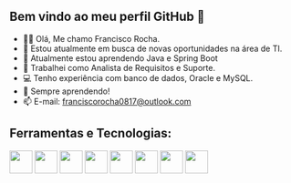 ## Bem vindo ao meu perfil GitHub 👋

- 🧑‍💻 Olá, Me chamo Francisco Rocha.
- 🔭 Estou atualmente em busca de novas oportunidades na área de TI. 
- 🌱 Atualmente estou aprendendo Java e Spring Boot
- 💼 Trabalhei como Analista de Requisitos e Suporte.
- 💻 Tenho experiência com banco de dados, Oracle e MySQL. 
- 💬 Sempre aprendendo!
- 📫 E-mail: franciscorocha0817@outlook.com

## Ferramentas e Tecnologias:

<img src="https://cdn.jsdelivr.net/gh/devicons/devicon@latest/icons/git/git-original.svg" width="40" height="40"/>
<img src="https://cdn.jsdelivr.net/gh/devicons/devicon@latest/icons/github/github-original.svg"  width="40" height="40"/>
<img src="https://cdn.jsdelivr.net/gh/devicons/devicon@latest/icons/javascript/javascript-original.svg" width="40" height="40"/>
<img src="https://cdn.jsdelivr.net/gh/devicons/devicon@latest/icons/java/java-original.svg" width="40" height="40"/>
<img src="https://cdn.jsdelivr.net/gh/devicons/devicon@latest/icons/mysql/mysql-original.svg" width="40" height="40"/>
<img src="https://cdn.jsdelivr.net/gh/devicons/devicon@latest/icons/postman/postman-original.svg"  width="40" height="40"/>
<img src="https://cdn.jsdelivr.net/gh/devicons/devicon@latest/icons/androidstudio/androidstudio-original.svg"  width="40" height="40"/>
<img src="https://cdn.jsdelivr.net/gh/devicons/devicon@latest/icons/azuresqldatabase/azuresqldatabase-original.svg"  width="40" height="40"/>

